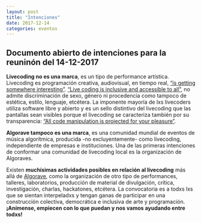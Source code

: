 ```yaml
---
layout: post
title: "Intenciones"
date: 2017-12-14
categories: eventos
---
```


## Documento abierto de intenciones para la reuninón del 14-12-2017

**Livecoding no es una marca**, es un tipo de performance artística. Livecoding es programación creativa, audiovisual, en tiempo real, 
[“is getting somewhere interesting”][toplap]. [“Live coding is inclusive and accessible to all”][toplap], no admite discriminación de sexo, género ni procedencia como tampoco de estética, estilo, lenguaje, etcétera. La imponente mayoría de lxs livecoders utiliza software libre y abierto y es un sello distintivo del livecoding que las pantallas sean visibles porque el livecoding se caracteriza también por su transparencia: [“All code manipulation is projected for your pleasure”][toplap]. 

**Algorave tampoco es una marca**, es una comunidad mundial de eventos de música algorítmica, producida -no excluyentemente- como livecoding, independiente de empresas e instituciones.  Una de las primeras intenciones de conformar una comunidad de livecoding local es la organización de Algoraves.

Existen **muchísimas actividades posibles en relación al livecoding** más allá de [Algorave][algo], como la organización de otro tipo de performances, talleres, laboratorios, producción de material de divulgación, crítica, investigación, charlas, hackatones, etcétera.  La convocatoria es a todxs lxs que se sientan interpeladxs y tengan ganas de participar en una construcción colectiva, democrática e inclusiva de arte y programación.  **¡Anímense, empiecen con lo que puedan y nos vamos ayudando entre todxs!**

[toplap]: https://toplap.org/about/
[algo]: https://algorave.com
